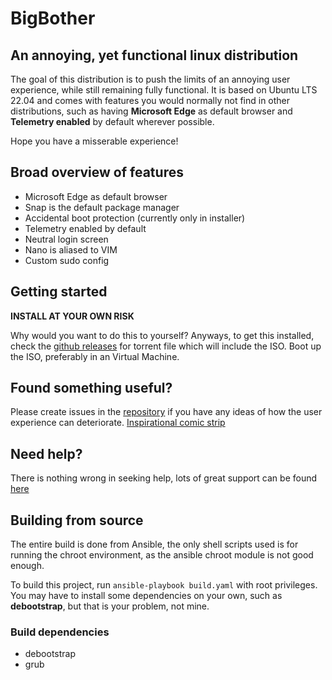 # BigBother
## An annoying, yet functional linux distribution

The goal of this distribution is to push the limits of an annoying user experience, while still remaining fully functional.
It is based on Ubuntu LTS 22.04 and comes with features you would normally not find in other distributions, such as having **Microsoft Edge** as default browser and **Telemetry enabled** by default wherever possible.

Hope you have a misserable experience! 


## Broad overview of features
- Microsoft Edge as default browser
- Snap is the default package manager
- Accidental boot protection (currently only in installer)
- Telemetry enabled by default
- Neutral login screen
- Nano is aliased to VIM
- Custom sudo config

## Getting started
**INSTALL AT YOUR OWN RISK**

Why would you want to do this to yourself? Anyways, to get this installed, check the [github releases](https://github.com/BigBotherLinux/BigBother/releases) for torrent file which will include the ISO. Boot up the ISO, preferably in an Virtual Machine.


## Found something useful?  
Please create issues in the [repository](https://github.com/BigBotherLinux/BigBother/issues) if you have any ideas of how the user experience can deteriorate. [Inspirational comic strip](https://feelafraidcomic.com/60.php)
## Need help?

There is nothing wrong in seeking help, lots of great support can be found [here](https://www.healthygamer.gg/about-us)
## Building from source
The entire build is done from Ansible, the only shell scripts used is for running the chroot environment, as the ansible chroot module is not good enough. 

To build this project, run `ansible-playbook build.yaml` with root privileges. You may have to install some dependencies on your own, such as **debootstrap**, but that is your problem, not mine.

### Build dependencies
  * debootstrap
  * grub
